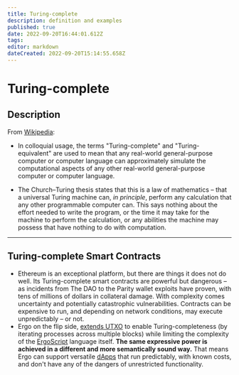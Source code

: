 ```yaml
---
title: Turing-complete
description: definition and examples
published: true
date: 2022-09-20T16:44:01.612Z
tags: 
editor: markdown
dateCreated: 2022-09-20T15:14:55.658Z
---
```


# Turing-complete
## Description

From [Wikipedia](https://en.wikipedia.org/wiki/Turing_completeness#):

- In colloquial usage, the terms "Turing-complete" and "Turing-equivalent" are used to mean that any real-world general-purpose computer or computer language can approximately simulate the computational aspects of any other real-world general-purpose computer or computer language.

- The Church–Turing thesis states that this is a law of mathematics – that a universal Turing machine can, *in principle*, perform any calculation that any other programmable computer can. This says nothing about the effort needed to write the program, or the time it may take for the machine to perform the calculation, or any abilities the machine may possess that have nothing to do with computation.
____
## Turing-complete Smart Contracts

- Ethereum is an exceptional platform, but there are things it does not do well. Its Turing-complete smart contracts are powerful but dangerous – as incidents from The DAO to the Parity wallet exploits have proven, with tens of millions of dollars in collateral damage. With complexity comes uncertainty and potentially catastrophic vulnerabilities. Contracts can be expensive to run, and depending on network conditions, may execute unpredictably – or not.
- Ergo on the flip side, [extends UTXO](https://ergonaut.space/en/Glossary/eUTXO) to enable Turing-completeness (by iterating processes across multiple blocks) while limiting the complexity of the [ErgoScript](https://ergonaut.space/en/Glossary/ErgoScript) language itself. **The same expressive power is achieved in a different and more semantically sound way.** That means Ergo can support versatile [dApps](/en/dApps/dApps-Index) that run predictably, with known costs, and don't have any of the dangers of unrestricted functionality.